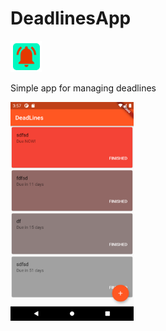 # DeadlinesApp

<img src="icon.png" data-canonical-src="icon.png" height="50" />

Simple app for managing deadlines

<img src="Screenshot_mainlist.png" data-canonical-src="Screenshot_mainlist.png" height="350" />
